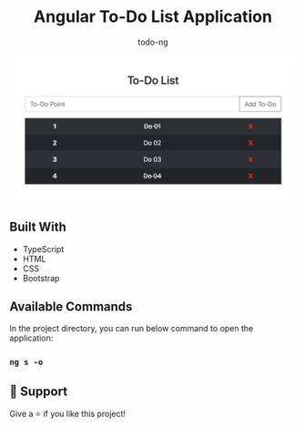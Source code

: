 <h1 align="center">Angular To-Do List Application</h1>

<p align="center">todo-ng</p>

![](src/assets/Screenshot.png)

## Built With
- TypeScript
- HTML
- CSS
- Bootstrap

## Available Commands

In the project directory, you can run below command to open the application:

### `ng s -o` 

## 🤝 Support

Give a ⭐️ if you like this project!
